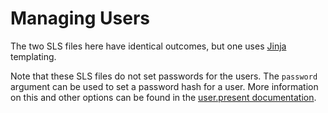 # Managing Users

The two SLS files here have identical outcomes, but one uses
[Jinja](https://docs.saltstack.com/en/latest/topics/jinja/index.html)
templating.

Note that these SLS files do not set passwords for the users. The `password`
argument can be used to set a password hash for a user. More information on
this and other options can be found in the [user.present
documentation](https://docs.saltstack.com/en/latest/ref/states/all/salt.states.user.html#salt.states.user.present).

